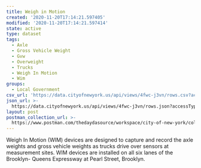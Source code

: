 ```yaml
---
title: Weigh in Motion
created: '2020-11-20T17:14:21.597405'
modified: '2020-11-20T17:14:21.597414'
state: active
type: dataset
tags:
  - Axle
  - Gross Vehicle Weight
  - Gvw
  - Overweight
  - Trucks
  - Weigh In Motion
  - Wim
groups:
  - Local Government
csv_url: 'https://data.cityofnewyork.us/api/views/4fwc-j3vn/rows.csv?accessType=DOWNLOAD'
json_url: >-
  https://data.cityofnewyork.us/api/views/4fwc-j3vn/rows.json?accessType=DOWNLOAD
layout: post
postman_collection_url: >-
  https://www.postman.com/thedaydasource/workspace/city-of-new-york/collection/15909983-ff77efb2-513a-4ef5-9fa9-8ca61f0faa9d
---
```

Weigh In Motion (WIM) devices are designed to capture and record the axle weights and gross vehicle weights as trucks drive over sensors at measurement sites. WIM devices are installed on all six lanes of the Brooklyn- Queens Expressway at Pearl Street, Brooklyn.
